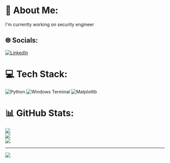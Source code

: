 # 💫 About Me:
I'm currently working on security engineer


## 🌐 Socials:
[![LinkedIn](https://img.shields.io/badge/LinkedIn-%230077B5.svg?logo=linkedin&logoColor=white)](https://linkedin.com/in/ademguleer) 

# 💻 Tech Stack:
![Python](https://img.shields.io/badge/python-3670A0?style=for-the-badge&logo=python&logoColor=ffdd54) ![Windows Terminal](https://img.shields.io/badge/Windows%20Terminal-%234D4D4D.svg?style=for-the-badge&logo=windows-terminal&logoColor=white) ![Matplotlib](https://img.shields.io/badge/Matplotlib-%23ffffff.svg?style=for-the-badge&logo=Matplotlib&logoColor=black)
# 📊 GitHub Stats:
![](https://github-readme-stats.vercel.app/api?username=ademguleer&theme=react&hide_border=true&include_all_commits=false&count_private=false)<br/>
![](https://github-readme-streak-stats.herokuapp.com/?user=ademguleer&theme=react&hide_border=true)<br/>
![](https://github-readme-stats.vercel.app/api/top-langs/?username=ademguleer&theme=react&hide_border=true&include_all_commits=false&count_private=false&layout=compact)

---
[![](https://visitcount.itsvg.in/api?id=ademguleer&icon=0&color=0)](https://visitcount.itsvg.in)

<!-- Proudly created with GPRM ( https://gprm.itsvg.in ) -->
